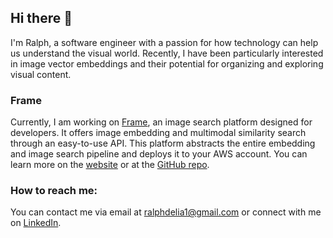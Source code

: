 ## Hi there 👋

I'm Ralph, a software engineer with a passion for how technology can help us understand the visual world. Recently, I have been particularly interested in image vector embeddings and their potential for organizing and exploring visual content.

### Frame 
Currently, I am working on [Frame](https://www.frame-platform.com), an image search platform designed for developers. It offers image embedding and multimodal similarity search through an easy-to-use API. This platform abstracts the entire embedding and image search pipeline and deploys it to your AWS account. You can learn more on the [website](https://www.frame-platform.com) or at the [GitHub repo](https://github.com/Frame-Platform/Frame).

### How to reach me:
You can contact me via email at ralphdelia1@gmail.com or connect with me on [LinkedIn](https://www.linkedin.com/in/ralph-delia-380194210/).
